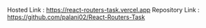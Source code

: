 Hosted Link : https://react-routers-task.vercel.app 
Repository Link : https://github.com/palani02/React-Routers-Task
